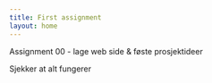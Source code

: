 ```yaml
---
title: First assignment
layout: home
---
```



Assignment 00   - lage web side & føste prosjektideer

Sjekker at alt fungerer


